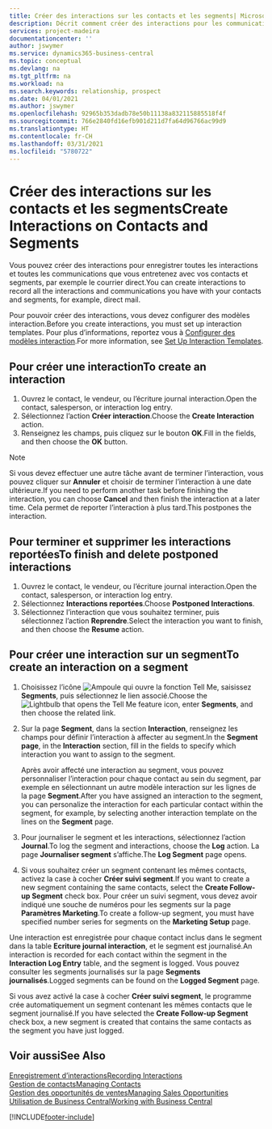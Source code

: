 ```yaml
---
title: Créer des interactions sur les contacts et les segments| Microsoft Docs
description: Décrit comment créer des interactions pour les communications que vous avez avec vos contacts et segments dans Business Central, par exemple le courrier direct.
services: project-madeira
documentationcenter: ''
author: jswymer
ms.service: dynamics365-business-central
ms.topic: conceptual
ms.devlang: na
ms.tgt_pltfrm: na
ms.workload: na
ms.search.keywords: relationship, prospect
ms.date: 04/01/2021
ms.author: jswymer
ms.openlocfilehash: 92965b353dadb78e50b11138a832115885518f4f
ms.sourcegitcommit: 766e2840fd16efb901d211d7fa64d96766ac99d9
ms.translationtype: HT
ms.contentlocale: fr-CH
ms.lasthandoff: 03/31/2021
ms.locfileid: "5780722"
---
```

# <a name="create-interactions-on-contacts-and-segments"></a><span data-ttu-id="8792c-103">Créer des interactions sur les contacts et les segments</span><span class="sxs-lookup"><span data-stu-id="8792c-103">Create Interactions on Contacts and Segments</span></span>
<span data-ttu-id="8792c-104">Vous pouvez créer des interactions pour enregistrer toutes les interactions et toutes les communications que vous entretenez avec vos contacts et segments, par exemple le courrier direct.</span><span class="sxs-lookup"><span data-stu-id="8792c-104">You can create interactions to record all the interactions and communications you have with your contacts and segments, for example, direct mail.</span></span>

<span data-ttu-id="8792c-105">Pour pouvoir créer des interactions, vous devez configurer des modèles interaction.</span><span class="sxs-lookup"><span data-stu-id="8792c-105">Before you create interactions, you must set up interaction templates.</span></span> <span data-ttu-id="8792c-106">Pour plus d’informations, reportez vous à [Configurer des modèles interaction](marketing-interactions.md).</span><span class="sxs-lookup"><span data-stu-id="8792c-106">For more information, see  [Set Up Interaction Templates](marketing-interactions.md).</span></span>

## <a name="to-create-an-interaction"></a><span data-ttu-id="8792c-107">Pour créer une interaction</span><span class="sxs-lookup"><span data-stu-id="8792c-107">To create an interaction</span></span>
1. <span data-ttu-id="8792c-108">Ouvrez le contact, le vendeur, ou l’écriture journal interaction.</span><span class="sxs-lookup"><span data-stu-id="8792c-108">Open the contact, salesperson, or interaction log entry.</span></span>
2. <span data-ttu-id="8792c-109">Sélectionnez l’action **Créer interaction**.</span><span class="sxs-lookup"><span data-stu-id="8792c-109">Choose the **Create Interaction** action.</span></span>
3. <span data-ttu-id="8792c-110">Renseignez les champs, puis cliquez sur le bouton **OK**.</span><span class="sxs-lookup"><span data-stu-id="8792c-110">Fill in the fields, and then choose the **OK** button.</span></span>

> [!NOTE]  
>   <span data-ttu-id="8792c-111">Si vous devez effectuer une autre tâche avant de terminer l’interaction, vous pouvez cliquer sur **Annuler** et choisir de terminer l’interaction à une date ultérieure.</span><span class="sxs-lookup"><span data-stu-id="8792c-111">If you need to perform another task before finishing the interaction, you can choose **Cancel** and then finish the interaction at a later time.</span></span> <span data-ttu-id="8792c-112">Cela permet de reporter l’interaction à plus tard.</span><span class="sxs-lookup"><span data-stu-id="8792c-112">This postpones the interaction.</span></span>

## <a name="to-finish-and-delete-postponed-interactions"></a><span data-ttu-id="8792c-113">Pour terminer et supprimer les interactions reportées</span><span class="sxs-lookup"><span data-stu-id="8792c-113">To finish and delete postponed interactions</span></span>
1. <span data-ttu-id="8792c-114">Ouvrez le contact, le vendeur, ou l’écriture journal interaction.</span><span class="sxs-lookup"><span data-stu-id="8792c-114">Open the contact, salesperson, or interaction log entry.</span></span>
2. <span data-ttu-id="8792c-115">Sélectionnez **Interactions reportées**.</span><span class="sxs-lookup"><span data-stu-id="8792c-115">Choose **Postponed Interactions**.</span></span>
3. <span data-ttu-id="8792c-116">Sélectionnez l’interaction que vous souhaitez terminer, puis sélectionnez l’action **Reprendre**.</span><span class="sxs-lookup"><span data-stu-id="8792c-116">Select the interaction you want to finish, and then choose the **Resume** action.</span></span>

## <a name="to-create-an-interaction-on-a-segment"></a><span data-ttu-id="8792c-117">Pour créer une interaction sur un segment</span><span class="sxs-lookup"><span data-stu-id="8792c-117">To create an interaction on a segment</span></span>
1. <span data-ttu-id="8792c-118">Choisissez l’icône ![Ampoule qui ouvre la fonction Tell Me](media/ui-search/search_small.png "Dites-moi ce que vous voulez faire"), saisissez **Segments**, puis sélectionnez le lien associé.</span><span class="sxs-lookup"><span data-stu-id="8792c-118">Choose the ![Lightbulb that opens the Tell Me feature](media/ui-search/search_small.png "Tell me what you want to do") icon, enter **Segments**, and then choose the related link.</span></span>
2. <span data-ttu-id="8792c-119">Sur la page **Segment**, dans la section **Interaction**, renseignez les champs pour définir l’interaction à affecter au segment.</span><span class="sxs-lookup"><span data-stu-id="8792c-119">In the **Segment page**, in the **Interaction** section, fill in the fields to specify which interaction you want to assign to the segment.</span></span>

    <span data-ttu-id="8792c-120">Après avoir affecté une interaction au segment, vous pouvez personnaliser l’interaction pour chaque contact au sein du segment, par exemple en sélectionnant un autre modèle interaction sur les lignes de la page **Segment**.</span><span class="sxs-lookup"><span data-stu-id="8792c-120">After you have assigned an interaction to the segment, you can personalize the interaction for each particular contact within the segment, for example, by selecting another interaction template on the lines on the **Segment** page.</span></span>  
3. <span data-ttu-id="8792c-121">Pour journaliser le segment et les interactions, sélectionnez l’action **Journal**.</span><span class="sxs-lookup"><span data-stu-id="8792c-121">To log the segment and interactions, choose the **Log** action.</span></span> <span data-ttu-id="8792c-122">La page **Journaliser segment** s’affiche.</span><span class="sxs-lookup"><span data-stu-id="8792c-122">The **Log Segment** page opens.</span></span>
4. <span data-ttu-id="8792c-123">Si vous souhaitez créer un segment contenant les mêmes contacts, activez la case à cocher **Créer suivi segment**.</span><span class="sxs-lookup"><span data-stu-id="8792c-123">If you want to create a new segment containing the same contacts, select the **Create Follow-up Segment** check box.</span></span> <span data-ttu-id="8792c-124">Pour créer un suivi segment, vous devez avoir indiqué une souche de numéros pour les segments sur la page **Paramètres Marketing**.</span><span class="sxs-lookup"><span data-stu-id="8792c-124">To create a follow-up segment, you must have specified number series for segments on the **Marketing Setup** page.</span></span>

<span data-ttu-id="8792c-125">Une interaction est enregistrée pour chaque contact inclus dans le segment dans la table **Ecriture journal interaction**, et le segment est journalisé.</span><span class="sxs-lookup"><span data-stu-id="8792c-125">An interaction is recorded for each contact within the segment in the **Interaction Log Entry** table, and the segment is logged.</span></span> <span data-ttu-id="8792c-126">Vous pouvez consulter les segments journalisés sur la page **Segments journalisés**.</span><span class="sxs-lookup"><span data-stu-id="8792c-126">Logged segments can be found on the **Logged Segment** page.</span></span>

<span data-ttu-id="8792c-127">Si vous avez activé la case à cocher **Créer suivi segment**, le programme crée automatiquement un segment contenant les mêmes contacts que le segment journalisé.</span><span class="sxs-lookup"><span data-stu-id="8792c-127">If you have selected the **Create Follow-up Segment** check box, a new segment is created that contains the same contacts as the segment you have just logged.</span></span>

## <a name="see-also"></a><span data-ttu-id="8792c-128">Voir aussi</span><span class="sxs-lookup"><span data-stu-id="8792c-128">See Also</span></span>
[<span data-ttu-id="8792c-129">Enregistrement d’interactions</span><span class="sxs-lookup"><span data-stu-id="8792c-129">Recording Interactions</span></span>](marketing-interactions.md)  
[<span data-ttu-id="8792c-130">Gestion de contacts</span><span class="sxs-lookup"><span data-stu-id="8792c-130">Managing Contacts</span></span>](marketing-contacts.md)  
[<span data-ttu-id="8792c-131">Gestion des opportunités de ventes</span><span class="sxs-lookup"><span data-stu-id="8792c-131">Managing Sales Opportunities</span></span>](marketing-manage-sales-opportunities.md)  
[<span data-ttu-id="8792c-132">Utilisation de Business Central</span><span class="sxs-lookup"><span data-stu-id="8792c-132">Working with Business Central</span></span>](ui-work-product.md)


[!INCLUDE[footer-include](includes/footer-banner.md)]